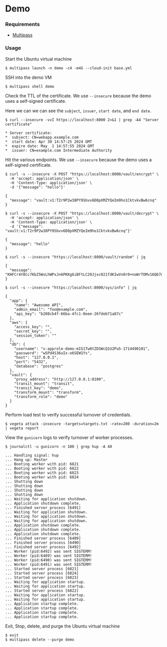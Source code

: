 # Demo

### Requirements
- [Multipass](https://multipass.run/install)

### Usage

Start the Ubuntu virtual machine
```shell
$ multipass launch -n demo -c4 -m4G --cloud-init base.yml
```

SSH into the demo VM
```shell
$ multipass shell demo
```

Check the TTL of the certificate. We use `--insecure` because the demo uses a self-signed certificate.

Here we can we can see the `subject`, `issuer`, `start date`, and `end date`.
```shell
$ curl --insecure -vvI https://localhost:8000 2>&1 | grep -A4 "Server certificate"

* Server certificate:
*  subject: CN=webapp.example.com
*  start date: Apr 30 14:57:25 2024 GMT
*  expire date: May  1 14:57:55 2024 GMT
*  issuer: CN=example.com Intermediate Authority
```

Hit the various endpoints. We use `--insecure` because the demo uses a self-signed certificate.

```shell
$ curl -s --insecure -X POST "https://localhost:8000/vault/encrypt" \
  -H 'accept: application/json' \
  -H 'Content-Type: application/json' \
  -d '{"message": "hello"}'

{
  "message": "vault:v1:T2r9P2w38PY9Sbvv6D0pXMZYQeIm9ho1CktvkvBw6cnq"
}
```

```shell
$ curl -s --insecure -X POST "https://localhost:8000/vault/decrypt" \
  -H 'accept: application/json' \
  -H 'Content-Type: application/json' \
  -d '{"message": "vault:v1:T2r9P2w38PY9Sbvv6D0pXMZYQeIm9ho1CktvkvBw6cnq"}'

{
  "message": "hello"
}
```

```shell
$ curl -s --insecure "https://localhost:8000/vault/random" | jq          

{
  "message": "KHFCr4Y8Cc7KbZ5WsLhWPxJn6PKKg6iBFtLC20Jjxc021fdKIwVn0r0+noWrTOMv16Q67nXXDPzOuk/RBILEdg=="
}
```

```shell
$ curl -s --insecure "https://localhost:8000/sys/info" | jq    

{
  "app": {
    "name": "Awesome API",
    "admin_email": "foo@example.com",
    "api_key": "b208cb4f-66ba-4fc1-8eee-26fdeb71a87c"
  },
  "aws": {
    "access_key": "",
    "secret_key": "",
    "session_token": ""
  },
  "db": {
    "username": "v-approle-demo-mIG1Tw8tZDSWcQ1U2Pu5-1714490101",
    "password": "wSPd4S36uIx-o6SEW1Ys",
    "host": "127.0.0.1",
    "port": "5432",
    "database": "postgres"
  },
  "vault": {
    "proxy_address": "http://127.0.0.1:8100",
    "transit_mount": "transit",
    "transit_key": "demo",
    "transform_mount": "transform",
    "transform_role": "demo"
  }
}
```

Perform load test to verify successful turnover of credentials.
```
$ vegeta attack -insecure -targets=targets.txt -rate=200 -duration=2m | vegeta report
```

View the `gunicorn` logs to verify turnover of worker processes.

```shell
$ journalctl -u gunicorn -n 100 | grep hup -A 40

... Handling signal: hup
... Hang up: Master
... Booting worker with pid: 6821
... Booting worker with pid: 6822
... Booting worker with pid: 6823
... Booting worker with pid: 6824
... Shutting down
... Shutting down
... Shutting down
... Shutting down
... Waiting for application shutdown.
... Application shutdown complete.
... Finished server process [6491]
... Waiting for application shutdown.
... Waiting for application shutdown.
... Waiting for application shutdown.
... Application shutdown complete.
... Application shutdown complete.
... Application shutdown complete.
... Finished server process [6489]
... Finished server process [6490]
... Finished server process [6492]
... Worker (pid:6492) was sent SIGTERM!
... Worker (pid:6489) was sent SIGTERM!
... Worker (pid:6490) was sent SIGTERM!
... Worker (pid:6491) was sent SIGTERM!
... Started server process [6821]
... Started server process [6824]
... Started server process [6823]
... Waiting for application startup.
... Waiting for application startup.
... Started server process [6822]
... Waiting for application startup.
... Waiting for application startup.
... Application startup complete.
... Application startup complete.
... Application startup complete.
... Application startup complete.
```

Exit, Stop, delete, and purge the Ubuntu virtual machine
```shell
$ exit
$ multipass delete --purge demo
```
